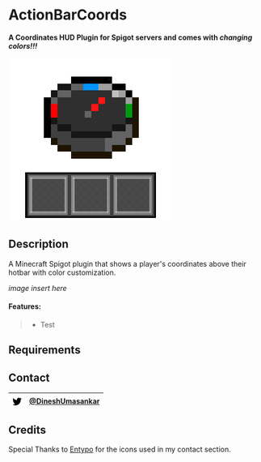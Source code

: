 # ActionBarCoords
__A Coordinates HUD Plugin for Spigot servers and comes with *changing colors!!!*__

![ActionBarCoords Logo](https://github.com/dineshUmasankar/ActionBarCoords/blob/master/images/ActionBarCoords_MediumLogo.png?raw=true)

## Description
A Minecraft Spigot plugin that shows a player's coordinates above their hotbar with color customization.

*image insert here*

#### Features:
>- Test

## Requirements

## Contact
|![TwitterIconContact](https://github.com/dineshUmasankar/ActionBarCoords/blob/master/images/twitter-icon.png?raw=true)|[@DineshUmasankar](https://twitter.com/DineshUmasankar)|
|----------------------------------------------------------------------------------------------------------------------|-------------------------------------------------------|
## Credits

Special Thanks to [Entypo](http://www.entypo.com/) for the icons used in my contact section.
